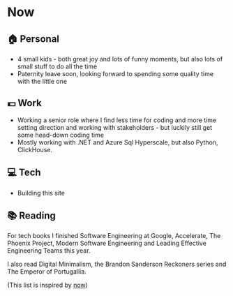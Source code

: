 # Now

## :house: Personal

* 4 small kids - both great joy and lots of funny moments, but also lots of small stuff to do all the time
* Paternity leave soon, looking forward to spending some quality time with the little one

## :dollar: Work

* Working a senior role where I find less time for coding and more time setting direction and working with stakeholders - but luckily still get some head-down coding time
* Mostly working with .NET and Azure Sql Hyperscale, but also Python, ClickHouse.

## :computer: Tech

* Building this site

## :books: Reading

For tech books I finished Software Engineering at Google, Accelerate, The Phoenix Project, Modern Software Engineering and Leading Effective Engineering Teams this year.

I also read Digital Minimalism, the Brandon Sanderson Reckoners series and The Emperor of Portugallia.

(This list is inspired by [now](https://nownownow.com/))